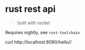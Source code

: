 # rust rest api

> built with rocket

Requires nightly, see `rust-toolchain`

curl http://localhost:8080/hello/<name>/<age>
